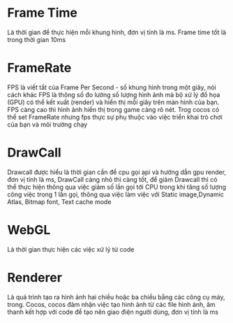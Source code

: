 # Frame Time
Là thời gian để thực hiện mỗi khung hình, đơn vị tính là ms. Frame time tốt là trong thời gian 10ms

# FrameRate
FPS là viết tắt của Frame Per Second - số khung hình trong một giây, nói cách khác FPS là thông số đo lường số lượng hình ảnh mà bộ xử lý đồ họa (GPU) có thể kết xuất (render) và hiển thị mỗi giây trên màn hình của bạn. FPS càng cao thì hình ảnh hiển thị trong game càng rõ nét. Trog cocos có thể set FrameRate nhưng fps thực sự phụ thuộc vào việc triển khai trò chơi của bạn và môi trường chạy

# DrawCall
Drawcall được hiểu là thời gian cần để cpu gọi api và hướng dẫn gpu render, đơn vị tính là ms, DrawCall càng nhỏ thì càng tốt, để giảm Drawcall thì có thể thực hiện thông qua việc giảm số lần gọi tới CPU trong khi tăng số lượng công việc trong 1 lần gọi, thông qua việc làm việc với Static image,Dynamic Atlas, Bitmap font, Text cache mode

# WebGL
Là thời gian thực hiện các việc xử lý từ code

# Renderer
Là quá trình tạo ra hình ảnh hai chiều hoặc ba chiều bằng các công cụ máy, trong. Cocos, cocos đảm nhận việc tạo hình ảnh từ các file hình ảnh, âm thanh kết hợp với code để tạo nên giao điện người dùng, đơn vị tính là ms
